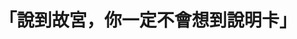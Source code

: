 ---
layout: post
title: "「說到故宮，你一定不會想到說明卡」"
tags:
  - "文化"
  - "共創"
  - "人文"
id: 67
thumbnail: "https://img.youtube.com/vi/O5BCwuzi9OM/maxresdefault.jpg"
description: "開放政府第67次協作會議「故宮說明卡」"
color: "red"
publish: "true"
departments:
  - "故宮"
cover:
  link: "https://www.youtube.com/watch?v=O5BCwuzi9OM"
introduction:
  content: "「人們如何認識一幅畫？」故宮，一個看似古老而傳統的博物館，把這個問題打造成一個獨特的「話畫展」。前年，我們就找故宮的吳密察院長合作，以「使用者中心」概念來重新打造電子售票流程；去年，故宮則再次找上我們，探詢多元觀眾的需求，讓畫作旁的「說明卡」更貼近大家的期待。"
  image: "/images/post/67/1w6T0FTgrdqQU2R2X1Az394LOQ_nalwSS.jpg"
join:
  type: "部"
  image: ""
embed:
  - type: "mind_map"
    links:
      - "https://miro.com/app/live-embed/o9J_krbvOYs=/?moveToViewport=-3649,-305,9326,4686&amp;embedAutoplay=true"
  - type: "host_slide"
    links:
      - "https://issuu.com/pdis.tw/docs/_____67________________"
  - type: "transcript"
    links:
      - "https://sayit.pdis.nat.gov.tw/2020-06-08-%E9%96%8B%E6%94%BE%E6%94%BF%E5%BA%9C%E7%AC%AC67%E6%AC%A1%E5%8D%94%E4%BD%9C%E6%9C%83%E8%AD%B0"
pictures:
  - "/images/post/67/16g-7_ZNub7qO36SlKga3w2QtNJQR2hUv.jpg"
  - "/images/post/67/1eoPwSXCipYa-knQlYIr8xyLuFhZtfvah.jpg"
  - "/images/post/67/1IM_KTBpR0fMexdip8v6wBNt0KZNk00Dx.jpg"
  - "/images/post/67/1k47NM30mGcrmByT2RmKbTiCTUSdEbW9c.jpg"
---